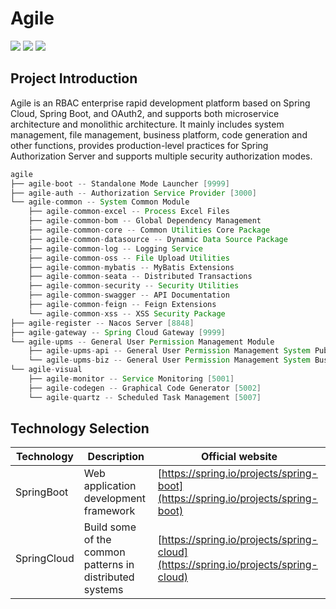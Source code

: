 # Agile

![](https://img.shields.io/badge/agile-dev-blue#id=rjaDQ&originHeight=20&originWidth=66&originalType=binary&ratio=1&rotation=0&showTitle=false&status=done&style=none&title=) ![](https://img.shields.io/github/languages/top/huangzy1218/agile#id=g42nJ&originHeight=20&originWidth=86&originalType=binary&ratio=1&rotation=0&showTitle=false&status=done&style=none&title=) ![](https://img.shields.io/github/last-commit/huangzy1218/agile#id=dQ6Hu&originHeight=20&originWidth=140&originalType=binary&ratio=1&rotation=0&showTitle=false&status=done&style=none&title=)

## Project Introduction

Agile is an RBAC enterprise rapid development platform based on Spring Cloud, Spring Boot, and OAuth2, and supports both
microservice architecture and monolithic architecture.
It mainly includes system management, file management, business platform, code generation and other functions, provides
production-level practices for Spring Authorization Server and supports multiple security authorization modes.

```java
agile
├── agile-boot -- Standalone Mode Launcher [9999]
├── agile-auth -- Authorization Service Provider [3000]
└── agile-common -- System Common Module
    ├── agile-common-excel -- Process Excel Files
    ├── agile-common-bom -- Global Dependency Management
    ├── agile-common-core -- Common Utilities Core Package
    ├── agile-common-datasource -- Dynamic Data Source Package
    ├── agile-common-log -- Logging Service
    ├── agile-common-oss -- File Upload Utilities
    ├── agile-common-mybatis -- MyBatis Extensions
    ├── agile-common-seata -- Distributed Transactions
    ├── agile-common-security -- Security Utilities
    ├── agile-common-swagger -- API Documentation
    ├── agile-common-feign -- Feign Extensions
    └── agile-common-xss -- XSS Security Package
├── agile-register -- Nacos Server [8848]
├── agile-gateway -- Spring Cloud Gateway [9999]
└── agile-upms -- General User Permission Management Module
    ├── agile-upms-api -- General User Permission Management System Public API Module
    └── agile-upms-biz -- General User Permission Management System Business Processing Module [4000]
└── agile-visual
    ├── agile-monitor -- Service Monitoring [5001]
    ├── agile-codegen -- Graphical Code Generator [5002]
    └── agile-quartz -- Scheduled Task Management [5007]


```

## Technology Selection

| **Technology** | **Description**                                          | **Official website**                                                               |
|----------------|----------------------------------------------------------|------------------------------------------------------------------------------------|
| SpringBoot     | Web application development framework                    | [https://spring.io/projects/spring-boot](https://spring.io/projects/spring-boot)   |
| SpringCloud    | Build some of the common patterns in distributed systems | [https://spring.io/projects/spring-cloud](https://spring.io/projects/spring-cloud) |

